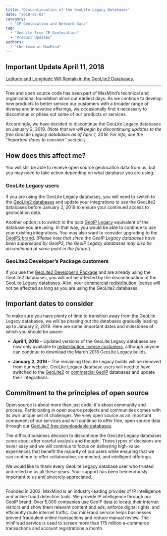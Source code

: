 ```yaml
---
title: "Discontinuation of the GeoLite Legacy Databases"
date: "2018-01-02"
category:
  - "IP Geolocation and Network Data"
tag:
  - "GeoLite Free IP Geolocation"
  - "Product Updates"
authors:
  - "the team at MaxMind"
---
```


## Important Update April 11, 2018

[Latitude and Longitude Will Remain in the GeoLite2 Databases.](/2018/04/we-are-listening-latitude-and-longitude-will-remain-in-geolite2-databases/)

---

Free and open source code has been part of MaxMind’s technical and
organizational foundation since our earliest days. As we continue to develop new
products to better service our customers with a broader range of diverse and
innovative offerings, we occasionally find it necessary to discontinue or phase
out some of our products or services.

Accordingly, we have decided to discontinue the GeoLite Legacy databases on
January 2, 2019. _(Note that we will begin by discontinuing updates to the free
GeoLite Legacy databases as of April 1, 2018. For info, see the "Important dates
to consider" section.)_

## How does this affect me?

You will still be able to receive open source geolocation data from us, but you
may need to take action depending on what database you are using.

### GeoLite Legacy users

If you are using the GeoLite Legacy databases, you will need to switch to the
[GeoLite2 databases](https://dev.maxmind.com/geoip/geoip2/geolite2/) and update
your integrations to use the GeoLite2 databases before January 2, 2019 to ensure
your continued access to geolocation data.

Another option is to switch to the paid
[GeoIP Legacy](https://dev.maxmind.com/geoip/legacy/downloadable/) equivalent of
the database you are using. In that way, you would be able to continue to use
your existing integrations. You may also want to consider upgrading to the
[GeoIP2 brand](https://www.maxmind.com/en/geoip2-services-and-databases).
(_Please note that since the GeoIP Legacy databases have been superseded by
GeoIP2, the GeoIP Legacy databases may also be discontinued at some point in the
future._)

### GeoLite2 Developer’s Package customers

If you use the
[GeoLite2 Developer’s Package](https://www.maxmind.com/en/geolite2-developer-package)
and are already using the GeoLite2 databases, you will not be affected by the
discontinuation of the GeoLite Legacy databases. Also, your
[commercial redistribution license](https://www.maxmind.com/en/geolite-commercial-redistribution-license)
will not be affected as long as you are using the GeoLite2 databases.

## Important dates to consider

To make sure you have plenty of time to transition away from the GeoLite Legacy
databases, we will be phasing out the databases gradually leading up to January
2, 2019. Here are some important dates and milestones of which you should be
aware:

- **April 1, 2018** – Updated versions of the GeoLite Legacy databases are now
  only available to
  [redistribution license customers](https://www.maxmind.com/en/geolite-commercial-redistribution-license),
  although anyone can continue to download the March 2018 GeoLite Legacy builds.

- **January 2, 2019** – The remaining GeoLite Legacy builds will be removed from
  our website. GeoLite Legacy database users will need to have switched to the
  [GeoLite2](https://dev.maxmind.com/geoip/geoip2/geolite2/) or
  [commercial GeoIP](https://www.maxmind.com/en/geoip2-services-and-databases)
  databases and update their integrations.

## Commitment to the principles of open source

Open source is about more than just code; it's about community and process.
Participating in open source projects and communities comes with its own unique
set of challenges. We view open source as an important component of our services
and will continue to offer free, open source data through our
[GeoLite2 free downloadable databases](https://dev.maxmind.com/geoip/geoip2/geolite2/).

The difficult business decision to discontinue the GeoLite Legacy databases came
about after careful analysis and thought. These types of decisions are never
easy and we will continue to focus on delivering high-value experiences that
benefit the majority of our users while ensuring that we can continue to offer
collaborative, connected, and intelligent offerings.

We would like to thank every GeoLite Legacy database user who trusted and relied
on us all these years. Your support has been tremendously important to us and
sincerely appreciated.

---

Founded in 2002, MaxMind is an industry-leading provider of IP intelligence and
online fraud detection tools. We provide IP intelligence through our GeoIP
brand. Over 5,000 companies use GeoIP data to locate their internet visitors and
show them relevant content and ads, enforce digital rights, and efficiently
route internet traffic. Our minFraud service helps businesses prevent fraudulent
online transactions and reduce manual review. The minFraud service is used to
screen more than 175 million e-commerce transactions and account registrations a
month.
